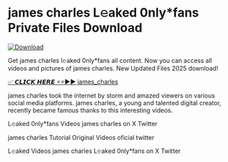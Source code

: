 # james charles L𝚎aked 0nly*fans Private Files Download

[![Download](https://i.imgur.com/PoXn3jX.png)](https://mediafirer.com/james+charles)

Get james charles l𝚎aked 0nly*fans all content. Now you can access all videos and pictures of james charles. New Updated Files 2025 download!

[✅ 𝘾𝙇𝙄𝘾𝙆 𝙃𝙀𝙍𝙀 ==►► james_charles](https://mediafirer.com/james+charles)

james charles took the internet by storm and amazed viewers on various social media platforms. james charles, a young and talented digital creator, recently became famous thanks to this interesting videos.

L𝚎aked 0nly*fans Videos james charles on X Twitter

james charles Tutorial Original Videos oficial twitter

L𝚎aked Videos james charles L𝚎aked 0nly*fans on X Twitter